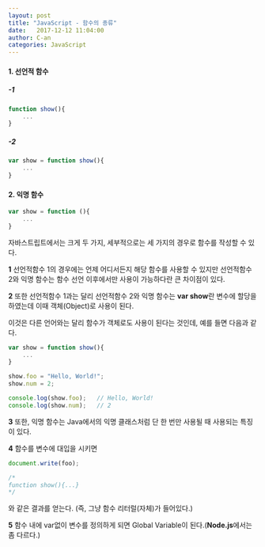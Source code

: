 ```yaml
---
layout: post
title: "JavaScript - 함수의 종류"
date:   2017-12-12 11:04:00
author: C-an
categories: JavaScript
---
```


#### 1. 선언적 함수 ####
##### -1 #####
```javascript
function show(){
	...
}
```
##### -2 #####
```javascript
var show = function show(){
	...
}
```
#### 2. 익명 함수 ####
```javascript
var show = function (){
	...
}
```

자바스트립트에서는 크게 두 가지, 세부적으로는 세 가지의 경우로 함수를 작성할 수 있다.

**1** 선언적함수 1의 경우에는 언제 어디서든지 해당 함수를 사용할 수 있지만 선언적함수 2와 익명 함수는 함수 선언 이후에서만 사용이 가능하다란 큰 차이점이 있다.

**2** 또한 선언적함수 1과는 달리 선언적함수 2와 익명 함수는 **var show**란 변수에 할당을 하였는데 이때 객체(Object)로 사용이 된다.

이것은 다른 언어와는 달리 함수가 객체로도 사용이 된다는 것인데, 예를 들면 다음과 같다.

```javascript
var show = function show(){
	...
}

show.foo = "Hello, World!";
show.num = 2;

console.log(show.foo);   // Hello, World!
console.log(show.num);   // 2
```
**3** 또한, 익명 함수는 Java에서의 익명 클래스처럼 단 한 번만 사용될 때 사용되는 특징이 있다.

**4** 함수를 변수에 대입을 시키면
```javascript
document.write(foo);

/*
function show(){...}
*/
```
와 같은 결과를 얻는다. (즉, 그냥 함수 리터럴(자체)가 들어있다.)

**5** 함수 내에 var없이 변수를 정의하게 되면 Global Variable이 된다.(**Node.js**에서는 좀 다르다.)